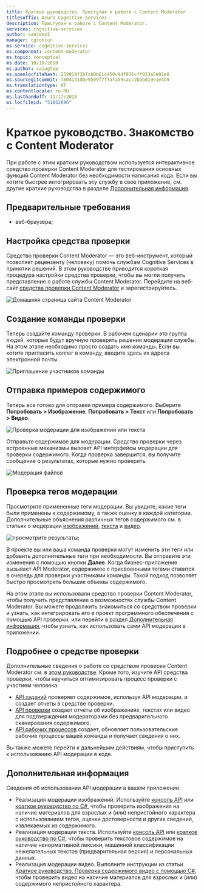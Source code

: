 ```yaml
---
title: Краткое руководство. Приступая к работе с Content Moderator
titlesuffix: Azure Cognitive Services
description: Приступая к работе с Content Moderator.
services: cognitive-services
author: sanjeev3
manager: cgronlun
ms.service: cognitive-services
ms.component: content-moderator
ms.topic: conceptual
ms.date: 10/10/2018
ms.author: sajagtap
ms.openlocfilehash: 259919f3b7cb0b614450c94f876cff933a5e01e8
ms.sourcegitcommit: 7804131dbe9599f7f7afa59cacc2babd19e1e4b9
ms.translationtype: HT
ms.contentlocale: ru-RU
ms.lasthandoff: 11/17/2018
ms.locfileid: "51852696"
---
```

# <a name="quickstart-get-familiar-with-content-moderator"></a>Краткое руководство. Знакомство с Content Moderator

При работе с этим кратким руководством используется интерактивное средство проверки Content Moderator для тестирования основных функций Content Moderator без необходимости написания кода. Если вы хотите быстрее интегрировать эту службу в свое приложение, см. другие краткие руководства в разделе [Дополнительная информация](#next-steps).

## <a name="prerequisites"></a>Предварительные требования

- веб-браузера;

## <a name="set-up-the-review-tool"></a>Настройка средства проверки
Средство проверки Content Moderator — это веб-инструмент, который позволяет рецензенту (человеку) помочь службам Cognitive Services в принятии решений. В этом руководстве приводится короткая процедура настройки средства проверки, чтобы вы могли получить представление о работе службы Content Moderator. Перейдите на веб-сайт [средства проверки Content Moderator](https://contentmoderator.cognitive.microsoft.com/) и зарегистрируйтесь.

![Домашняя страница сайта Content Moderator](images/homepage.PNG)

## <a name="create-a-review-team"></a>Создание команды проверки

Теперь создайте команду проверки. В рабочем сценарии это группа людей, которые будут вручную проверять решения модерации службы. На этом этапе необходимо просто создать имя команды. Если вы хотите пригласить коллег в команду, введите здесь их адреса электронной почты.

![Приглашение участников команды](images/QuickStart-2-small.png)

## <a name="upload-sample-content"></a>Отправка примеров содержимого

Теперь все готово для отправки примера содержимого. Выберите **Попробовать > Изображение**, **Попробовать > Текст** или **Попробовать > Видео**.

![Проверка модерации для изображений или текста](images/tryimagesortext.png)

Отправьте содержимое для модерации. Средство проверки через встроенные механизмы вызовет API-интерфейсы модерации для проверки содержимого. Когда проверка завершится, вы получите сообщение о результатах, которые нужно проверить.

![Модерация файлов](images/submitted.png)

## <a name="review-moderation-tags"></a>Проверка тегов модерации

Просмотрите примененные теги модерации. Вы увидите, какие теги были применены к содержимому, а также оценку в каждой категории. Дополнительные объяснения различных тегов содержимого см. в статьях о модерации [изображений](image-moderation-api.md), [текста](text-moderation-api.md) и [видео](video-moderation-api.md).

![просмотрите результаты;](images/reviewresults_text.png)

В проекте вы или ваша команда проверки могут изменить эти теги или добавить дополнительные теги при необходимости. Вы отправите эти изменения с помощью кнопки **Далее**. Когда бизнес-приложение вызывает API Moderator, содержимое с присвоенными тегами ставится в очередь для проверки участниками команды. Такой подход позволяет быстро просмотреть большие объемы содержимого.

На этом этапе вы использовали средство проверки Content Moderator, чтобы получить представление о возможностях службы Content Moderator. Вы можете продолжить знакомиться со средством проверки и узнать, как интегрировать его в проект программного обеспечения с помощью API проверки, или перейти в раздел [Дополнительная информация](#next-steps), чтобы узнать, как использовать сами API модерации в приложении.

## <a name="learn-more-about-the-review-tool"></a>Подробнее о средстве проверки

Дополнительные сведения о работе со средством проверки Content Moderator см. в [этом руководстве](Review-Tool-User-Guide/human-in-the-loop.md). Кроме того, изучите API средства проверки, чтобы научиться оптимизировать процесс проверки с участием человека:
- [API заданий](try-review-api-job.md) проверяет содержимое, используя API модерации, и создает отчеты в средстве проверки. 
- [API проверки](try-review-api-review.md) создает отчеты об изображениях, текстах или видео для подтверждения модераторами без предварительного сканирования содержимого. 
- [API рабочих процессов](try-review-api-workflow.md) создает, обновляет пользовательские рабочие процессы вашей команды и получает сведения о них.

Вы также можете перейти к дальнейшим действиям, чтобы приступить к использованию API модерации в коде.

## <a name="next-steps"></a>Дополнительная информация

Сведения об использовании API модерации в вашем приложении.
- Реализация модерации изображений. Используйте [консоль API](try-image-api.md) или [краткое руководство по C#](image-moderation-quickstart-dotnet.md), чтобы проверить изображения на наличие материалов для взрослых и (или) непристойного характера с использованием тегов, оценки достоверности и других сведений, извлекаемых из содержимого.
- Реализация модерации текста. Используйте [консоль API](try-text-api.md) или [краткое руководство по C#](text-moderation-quickstart-dotnet.md), чтобы проверить текстовое содержимое на наличие ненормативной лексики, машинной классификации нежелательных текстов (предварительная версия) и персональных данных. 
- Реализация модерации видео. Выполните инструкции из статьи [Краткое руководство. Проверка содержимого видео с помощью C#](video-moderation-api.md), чтобы проверить видео на наличие материалов для взрослых и (или) содержимого непристойного характера. 
